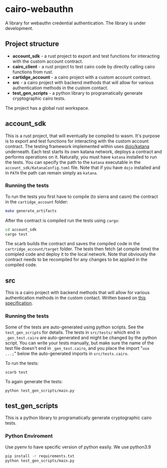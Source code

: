 # cairo-webauthn

A library for webauthn credential authentication.
The library is under development.

## Project structure
- **account_sdk** - a rust project to export and test functions for interacting with the custom account contract.
- **cairo_client** - a rust project to test cairo code by directly calling cairo functions from rust.
- **cartidge_account** - a cairo project with a custom account contract.
- **src** - a cairo project with backend methods that will allow for various authentication methods in the custom contact.
- **test_gen_scripts** - a python library to programatically generate cryptographic cairo tests.

The project has a global rust workspace.

## account_sdk
This is a rust project, that will eventually be compiled to wasm. It's purpose is to export and test functions for interacting with the custom account contract. The testing framework implemented within uses [dojo/katana](https://github.com/dojoengine/dojo) underneath. Each test starts its own katana network, deploys a contract and performs operations on it. Naturally, you must have `katana` installed to run the tests. You can specify the path to the `katana` executable in the `account_sdk/KatanaConfig.toml` file. Note that if you have `dojo` installed and in `PATH` the path can remain simply as `katana`.

### Running the tests
To run the tests you first have to compile (to sierra and casm) the contract in the `cartidge_account` folder:
```bash
make generate_artifacts
```
After the contract is compiled run the tests using `cargo`:
```bash
cd account_sdk
cargo test
```
The scarb builds the contract and saves the compiled code in the `cartridge_account/target` folder. The tests then fetch (at compile time) the comipled code and deploy it to the local network. Note that obviously the contract needs to be recompiled for any changes to be applied in the compiled code.

## src
This is a cairo project with backend methods that will allow for various authentication methods in the custom contact.
Written based on [this specification](https://www.w3.org/TR/webauthn/).

### Running the tests

Some of the tests are auto-generated using python scripts.
See the `test_gen_scripts` for details.
The tests in `src/tests/` which end in `_gen_test.cairo` are auto-generated and might be changed by the python script. You can write your tests manually, but make sure the name of the test file doesn't end in `_gen_test.cairo`, and you place the import "`use ...;`" below the auto-generated imports in `src/tests.cairo`.

To run the tests:

```shell
scarb test
```

To again generate the tests:

```shell
python test_gen_scripts/main.py
```
## test_gen_scripts
This is a python library to programatically generate cryptographic cairo tests.

### Python Enviroment

Use pyenv to have specific version of python easily.
We use python3.9

```sh
pip install -r requirements.txt
python test_gen_scripts/main.py
```
